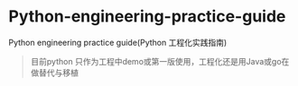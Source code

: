 # Python-engineering-practice-guide
Python engineering practice guide(Python 工程化实践指南)
> 目前python 只作为工程中demo或第一版使用，工程化还是用Java或go在做替代与移植
